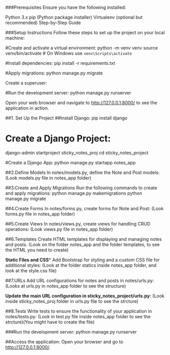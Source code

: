 ###Prerequisites
Ensure you have the following installed:

Python 3.x
pip (Python package installer)
Virtualenv (optional but recommended)
Step-by-Step Guide



###Setup Instructions
Follow these steps to set up the project on your local machine:

#Create and activate a virtual environment:
python -m venv venv
source venv/bin/activate  # On Windows use `venv\Scripts\activate`


#Install dependencies:
pip install -r requirements.txt


#Apply migrations:
python manage.py migrate

Create a superuser:


#Run the development server:
python manage.py runserver

Open your web browser and navigate to http://127.0.0.1:8000/ to see the application in action.


##1. Set Up the Project
##Install Django:
pip install django


# Create a Django Project:
django-admin startproject sticky_notes_proj
cd sticky_notes_project


#Create a Django App:
python manage.py startapp notes_app


##2.Define Models
In notes/models.py, define the Note and Post models:
(Look models.py file in notes_app folder)


##3.Create and Apply Migrations
Run the following commands to create and apply migrations:
python manage.py makemigrations
python manage.py migrate


##4.Create Forms
In notes/forms.py, create forms for Note and Post:
(Look forms.py file in notes_app folder)


##5.Create Views
In notes/views.py, create views for handling CRUD operations:
(Look views.py file in notes_app folder)


##6.Templates
Create HTML templates for displaying and managing notes and posts.
(Look on the folder notes_app and the folder templates, to see the HTML you need to create)

****Static Files and CSS*****
Add Bootstrap for styling and a custom CSS file for additional styles:
(Look at the folder statics inside notes_app folder, and look at the style.css file)


##7.URLs
Add URL configurations for notes and posts in notes/urls.py:
(Looks at urls.py in notes_app folder to see the structure)


**Update the main URL configuration in sticky_notes_project/urls.py:**
(Look inside sticky_notes_proj folder in urls.py file to see the strcture)


##8.Tests
Write tests to ensure the functionality of your application in notes/tests.py:
(Look in test.py file inside notes_app folder to see the strcture)(You might have to create the file)



###Run the development server:
python manage.py runserver


##Access the application:
Open your browser and go to http://127.0.0.1:8000/.
